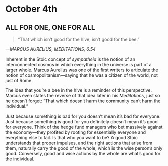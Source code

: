 # October 4th
## ALL FOR ONE, ONE FOR ALL

> “That which isn’t good for the hive, isn’t good for the bee.”

*—MARCUS AURELIUS, MEDITATIONS, 6.54*

Inherent in the Stoic concept of *sympatheia* is the notion of an interconnected cosmos in which everything in the universe is part of a larger whole. Marcus Aurelius was one of the first writers to articulate the notion of cosmopolitanism—saying that he was a citizen of the world, not just of Rome.

The idea that you’re a bee in the hive is a reminder of this perspective. Marcus even states the reverse of that idea later in his *Meditations*, just so he doesn’t forget: “That which doesn’t harm the community can’t harm the individual.”

Just because something is bad for you doesn’t mean it’s bad for everyone. Just because something is good for you definitely doesn’t mean it’s good for everyone. Think of the hedge fund managers who bet massively against the economy—they profited by rooting for essentially everyone and everything else to fail. Is that who you want to be? A good Stoic understands that proper impulses, and the right actions that arise from them, naturally carry the good of the whole, which is the wise person’s only good. Conversely, good and wise actions by the whole are what’s good for the individual.

